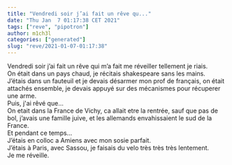 ```yaml
---
title: "Vendredi soir j’ai fait un rêve qu..."
date: "Thu Jan  7 01:17:38 CET 2021"
tags: ["reve", "pipotron"]
author: m1ch3l
categories: ["generated"]
slug: "reve/2021-01-07-01:17:38"
---
```


Vendredi soir j’ai fait un rêve qui m’a fait me réveiller tellement je riais.<br>
On était dans un pays chaud, je récitais shakespeare sans les mains.<br>
J’étais dans un fauteuil et je devais désarmer mon prof de français, on était attachés ensemble, je devais appuyé sur des mécanismes pour récuperer une arme.<br>
Puis, j'ai rêvé que...<br>
On etait dans la France de Vichy, ca allait etre la rentrée, sauf que pas de bol, j’avais une famille juive, et les allemands envahissaient le sud de la France.<br>
Et pendant ce temps...<br>
J’étais en colloc a Amiens avec mon sosie parfait.<br>
J’étais à Paris, avec Sassou, je faisais du velo très très très lentement.<br>
Je me réveille.<br>
